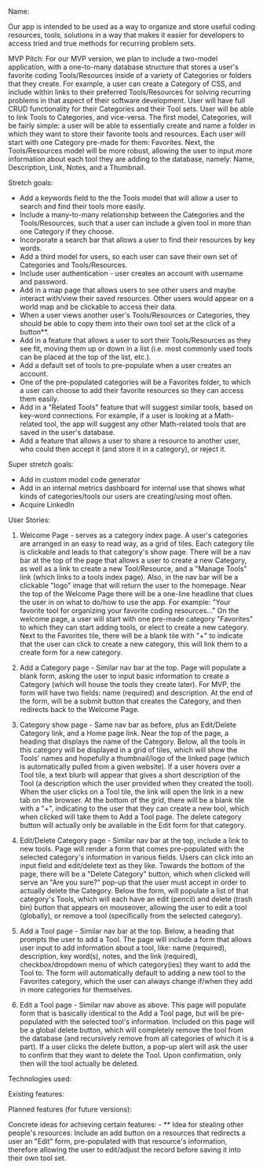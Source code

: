Name:

Our app is intended to be used as a way to organize and store useful coding resources, tools, solutions in a way that makes it easier for developers to access tried and true methods for recurring problem sets.

MVP Pitch:
For our MVP version, we plan to include a two-model application, with a one-to-many database structure that stores a user's favorite coding Tools/Resources inside of a variety of Categories or folders that they create. For example, a user can create a Category of CSS, and include within links to their preferred Tools/Resources for solving recurring problems in that aspect of their software development. User will have full CRUD functionality for their Categories and their Tool sets. User will be able to link Tools to Categories, and vice-versa. The first model, Categories, will be fairly simple: a user will be able to essentially create and name a folder in which they want to store their favorite tools and resources. Each user will start with one Category pre-made for them: Favorites. Next, the Tools/Resources model will be more robust, allowing the user to input more information about each tool they are adding to the database, namely: Name, Description, Link, Notes, and a Thumbnail.

Stretch goals:
- Add a keywords field to the the Tools model that will allow a user to search and find their tools more easily.
- Include a many-to-many relationship between the Categories and the Tools/Resources, such that a user can include a given tool in more than one Category if they choose.
- Incorporate a search bar that allows a user to find their resources by key words.
- Add a third model for users, so each user can save their own set of Categories and Tools/Resources.
- Include user authentication - user creates an account with username and password.
- Add in a map page that allows users to see other users and maybe interact with/view their saved resources. Other users would appear on a world map and be clickable to access their data.
- When a user views another user's Tools/Resources or Categories, they should be able to copy them into their own tool set at the click of a button**.
- Add in a feature that allows a user to sort their Tools/Resources as they see fit, moving them up or down in a list (i.e. most commonly used tools can be placed at the top of the list, etc.).
- Add a default set of tools to pre-populate when a user creates an account.
- One of the pre-populated categories will be a Favorites folder, to which a user can choose to add their favorite resources so they can access them easily.
- Add in a "Related Tools" feature that will suggest similar tools, based on key-word connections. For example, if a user is looking at a Math-related tool, the app will suggest any other Math-related tools that are saved in the user's database.
- Add a feature that allows a user to share a resource to another user, who could then accept it (and store it in a category), or reject it.

Super stretch goals:
- Add in custom model code generator
- Add in an internal metrics dashboard for internal use that shows what kinds of categories/tools our users are creating/using most often.
- Acquire LinkedIn


User Stories:
1. Welcome Page - serves as a category index page. A user's categories are arranged in an easy to read way, as a grid of tiles. Each category tile is clickable and leads to that category's show page. There will be a nav bar at the top of the page that allows a user to create a new Category, as well as a link to create a new Tool/Resource, and a "Manage Tools" link (which links to a tools index page). Also, in the nav bar will be a clickable "logo" image that will return the user to the homepage. Near the top of the Welcome Page there will be a one-line headline that clues the user in on what to do/how to use the app. For example: "Your favorite tool for organizing your favorite coding resources..." On the welcome page, a user will start with one pre-made category "Favorites" to which they can start adding tools, or elect to create a new category. Next to the Favorites tile, there will be a blank tile with "+" to indicate that the user can click to create a new category, this will link them to a create form for a new category.

2. Add a Category page - Similar nav bar at the top. Page will populate a blank form, asking the user to input basic information to create a Category (which will house the tools they create later). For MVP, the form will have two fields: name (required) and description. At the end of the form, will be a submit button that creates the Category, and then redirects back to the Welcome Page.

3. Category show page - Same nav bar as before, plus an Edit/Delete Category link, and a Home page link. Near the top of the page, a heading that displays the name of the Category. Below, all the tools in this category will be displayed in a grid of tiles, which will show the Tools' names and hopefully a thumbnail/logo of the linked page (which is automatically pulled from a given website). If a user hovers over a Tool tile, a text blurb will appear that gives a short description of the Tool (a description which the user provided when they created the tool). When the user clicks on a Tool tile, the link will open the link in a new tab on the browser. At the bottom of the grid, there will be a blank tile with a "+", indicating to the user that they can create a new tool, which when clicked will take them to Add a Tool page. The delete category button will actually only be available in the Edit form for that category.

4. Edit/Delete Category page - Similar nav bar at the top, include a link to new tools. Page will render a form that comes pre-populated with the selected category's information in various fields. Users can click into an input field and edit/delete text as they like. Towards the bottom of the page, there will be a "Delete Category" button, which when clicked will serve an "Are you sure?" pop-up that the user must accept in order to actually delete the Category. Below the form, will populate a list of that category's Tools, which will each have an edit 
(pencil) and delete (trash bin) button that appears on mouseover, allowing the user to edit a tool (globally), or remove a tool (specifically from the selected category). 

5. Add a Tool page - Similar nav bar at the top. Below, a heading that prompts the user to add a Tool. The page will include a form that allows user input to add information about a tool, like: name (required), description, key word(s), notes, and the link (required), checkbox/dropdown menu of which category(ies) they want to add the Tool to. The form will automatically default to adding a new tool to the Favorites category, which the user can always change if/when they add in more categories for themselves.

6. Edit a Tool page -  Similar nav above as above. This page will populate form that is basically identical to the Add a Tool page, but will be pre-populated with the selected tool's information. Included on this page will be a global delete button, which will completely remove the tool from the database (and recursively remove from all categories of which it is a part). If a user clicks the delete button, a pop-up alert will ask the user to confirm that they want to delete the Tool. Upon confirmation, only then will the tool actually be deleted.


Technologies used:


Existing features:

Planned features (for future versions):


Concrete ideas for achieving certain features:
    - ** Idea for stealing other people's resources: Include an add button on a resources that redirects a user an "Edit" form, pre-populated with that resource's information, therefore allowing the user to edit/adjust the record before saving it into their own tool set.